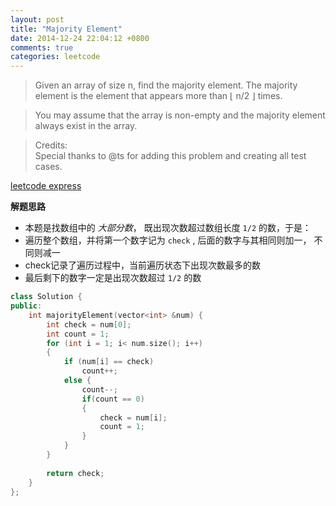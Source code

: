 ```yaml
---
layout: post
title: "Majority Element"
date: 2014-12-24 22:04:12 +0800
comments: true
categories: leetcode 
---
```

>Given an array of size n, find the majority element. The majority element is the element that appears more than ⌊ n/2 ⌋ times.

>You may assume that the array is non-empty and the majority element always exist in the array.

>Credits:  
Special thanks to @ts for adding this problem and creating all test cases.
<!--more-->
[leetcode express](https://oj.leetcode.com/problems/majority-element/)  

**解题思路**     
* 本题是找数组中的 *大部分数*， 既出现次数超过数组长度 `1/2` 的数，于是：  
* 遍历整个数组，并将第一个数字记为 `check` , 后面的数字与其相同则加一， 不同则减一   
* check记录了遍历过程中，当前遍历状态下出现次数最多的数 
* 最后剩下的数字一定是出现次数超过 `1/2` 的数  



``` C++    
class Solution {
public:
    int majorityElement(vector<int> &num) {
        int check = num[0];
        int count = 1;
        for (int i = 1; i< num.size(); i++)
        {
            if (num[i] == check)
                count++;
            else {
                count--;
                if(count == 0)
                {
                    check = num[i];
                    count = 1;
                }
            }
        }
        
        return check;
    }
};
```